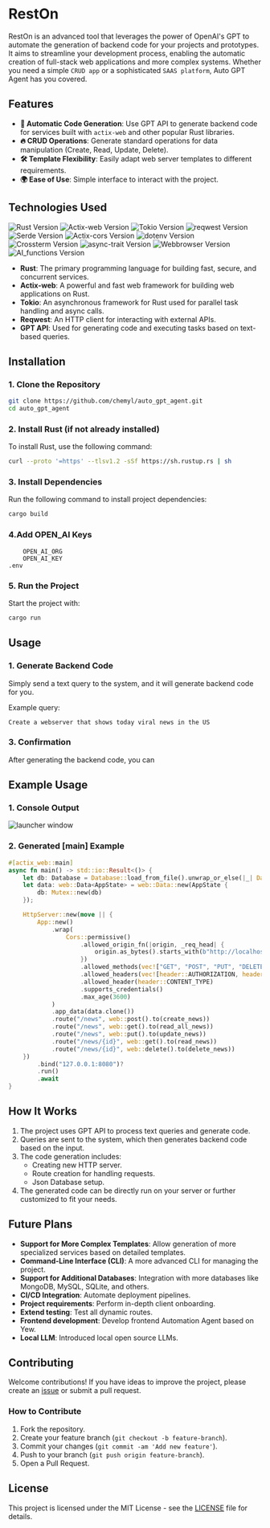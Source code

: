 # **RestOn**

RestOn is an advanced tool that leverages the power of OpenAI's GPT to automate the generation of backend code for your projects and prototypes.
It aims to streamline your development process, enabling the automatic creation of full-stack web applications and more complex systems.
Whether you need a simple `CRUD app` or a sophisticated `SAAS platform`, Auto GPT Agent has you covered.

## **Features**
- **🌟 Automatic Code Generation**: Use GPT API to generate backend code for services built with `actix-web` and other popular Rust libraries.
- **🔥 CRUD Operations**: Generate standard operations for data manipulation (Create, Read, Update, Delete).
- **🛠️ Template Flexibility**: Easily adapt web server templates to different requirements.
- **🌍 Ease of Use**: Simple interface to interact with the project.

## **Technologies Used**
![Rust Version](https://img.shields.io/badge/rust-1.83.0%20-green)
![Actix-web Version](https://img.shields.io/badge/actix_web-4.9.0%20-yellow)
![Tokio Version](https://img.shields.io/badge/tokio-1.28.0%20-blue)
![reqwest Version](https://img.shields.io/badge/reqwest-0.12.10%20-red)
![Serde Version](https://img.shields.io/badge/serde-1.0.160%20-gray)
![Actix-cors Version](https://img.shields.io/badge/actix_cors-0.7.0%20-cyan)
![dotenv Version](https://img.shields.io/badge/dotenv-0.15.0%20-purple)
![Crossterm Version](https://img.shields.io/badge/crossterm-0.28.1%20-green)
![async-trait Version](https://img.shields.io/badge/async--trait-0.1.83%20-blue)
![Webbrowser Version](https://img.shields.io/badge/webbrowser-1.0.3%20-yellow)
![AI_functions Version](https://img.shields.io/badge/ai_functions-0.1.1%20-green)

- **Rust**: The primary programming language for building fast, secure, and concurrent services.
- **Actix-web**: A powerful and fast web framework for building web applications on Rust.
- **Tokio**: An asynchronous framework for Rust used for parallel task handling and async calls.
- **Reqwest**: An HTTP client for interacting with external APIs.
- **GPT API**: Used for generating code and executing tasks based on text-based queries.

## **Installation**

### 1. Clone the Repository

```bash
git clone https://github.com/chemyl/auto_gpt_agent.git
cd auto_gpt_agent
```

### 2. Install Rust (if not already installed)

To install Rust, use the following command:

```bash
curl --proto '=https' --tlsv1.2 -sSf https://sh.rustup.rs | sh
```

### 3. Install Dependencies

Run the following command to install project dependencies:

```bash
cargo build
```

### 4.Add OPEN_AI Keys

```text
    OPEN_AI_ORG
    OPEN_AI_KEY
.env
```

### 5. Run the Project

Start the project with:

```bash
cargo run
```

## **Usage**

### 1. **Generate Backend Code**

Simply send a text query to the system, and it will generate backend code for you.

Example query:

```text
Create a webserver that shows today viral news in the US
```

### 3. **Confirmation**

After generating the backend code, you can

## **Example Usage**

### 1. **Console Output**

![launcher window](https://github.com/chemyl/auto_gpt_agent/blob/master/img/console_output.png)

### 2. **Generated [main] Example**

```rust
#[actix_web::main]
async fn main() -> std::io::Result<()> {
    let db: Database = Database::load_from_file().unwrap_or_else(|_| Database::new());
    let data: web::Data<AppState> = web::Data::new(AppState {
        db: Mutex::new(db)
    });

    HttpServer::new(move || {
        App::new()
            .wrap(
                Cors::permissive()
                    .allowed_origin_fn(|origin, _req_head| {
                        origin.as_bytes().starts_with(b"http://localhost") || origin == "null"
                    })
                    .allowed_methods(vec!["GET", "POST", "PUT", "DELETE"])
                    .allowed_headers(vec![header::AUTHORIZATION, header::ACCEPT])
                    .allowed_header(header::CONTENT_TYPE)
                    .supports_credentials()
                    .max_age(3600)
            )
            .app_data(data.clone())
            .route("/news", web::post().to(create_news))
            .route("/news", web::get().to(read_all_news))
            .route("/news", web::put().to(update_news))
            .route("/news/{id}", web::get().to(read_news))
            .route("/news/{id}", web::delete().to(delete_news))
    })
        .bind("127.0.0.1:8080")?
        .run()
        .await
}
```

## **How It Works**

1. The project uses GPT API to process text queries and generate code.
2. Queries are sent to the system, which then generates backend code based on the input.
3. The code generation includes:
    - Creating new HTTP server.
    - Route creation for handling requests.
    - Json Database setup.
4. The generated code can be directly run on your server or further customized to fit your needs.

## **Future Plans**

- **Support for More Complex Templates**: Allow generation of more specialized services based on detailed templates.
- **Command-Line Interface (CLI)**: A more advanced CLI for managing the project.
- **Support for Additional Databases**: Integration with more databases like MongoDB, MySQL, SQLite, and others.
- **CI/CD Integration**: Automate deployment pipelines.
- **Project requirements**: Perform in-depth client onboarding.
- **Extend testing**: Test all dynamic routes.
- **Frontend development**: Develop frontend Automation Agent based on Yew.
- **Local LLM**: Introduced local open source LLMs.

## **Contributing**

Welcome contributions! If you have ideas to improve the project, please create an [issue](https://github.com/chemyl/auto_gpt_agent/issues) or submit a pull request.

### How to Contribute

1. Fork the repository.
2. Create your feature branch (`git checkout -b feature-branch`).
3. Commit your changes (`git commit -am 'Add new feature'`).
4. Push to your branch (`git push origin feature-branch`).
5. Open a Pull Request.

## **License**

This project is licensed under the MIT License - see the [LICENSE](https://github.com/chemyl/auto_gpt_agent/blob/master/LICENSE) file for details.
